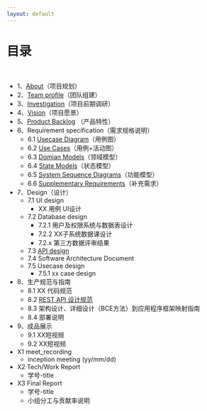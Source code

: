 ```yaml
---
layout: default
---
```


# [](#TOC)目录

&nbsp;&nbsp; 

* 1、[About](01-about)（项目规划）
* 2、[Team profile](02-team-profile)（团队组建）
* 3、[Investigation](03-investigation)（项目前期调研）
* 4、[Vision](04-vision)（项目愿景）
* 5、[Product Backlog](05-backlog) （产品特性）
* 6、Requirement specification（需求规格说明）
    - 6.1 [Usecase Diagram](06-01-use-case-diagram)（用例图）
    - 6.2 [Use Cases](06-02-use-case)（用例+活动图）
    - 6.3 [Domian Models](06-03-domain)（领域模型）
    - 6.4 [State Models](06-04-statement)（状态模型）
    - 6.5 [System Sequence Diagrams](06-05-sequence-diagram)（功能模型）
    - 6.6 [Supplementary Requirements](06-06-supplementary-requirement)（补充需求）
* 7、Design（设计）
    - 7.1 UI design
        - XX 用例 UI设计
    - 7.2 Database design
        - 7.2.1 用户及权限系统与数据表设计
        - 7.2.2 XX子系统数据课设计 
        - 7.2.x 第三方数据评审结果
    - 7.3 [API design](07-07-api-design)
    - 7.4 Software Architecture Document
    - 7.5 Usecase design
         - 7.5.1 xx case design
* 8、生产规范与指南
    - 8.1 XX 代码规范
    - 8.2 [REST API 设计规范](https://app.swaggerhub.com/apis/micblo/gogo-food/1.0.0)
    - 8.3 架构设计、详细设计（BCE方法）到应用程序框架映射指南
    - 8.4 部署说明
* 9、成品展示
    - 9.1 XX短视频
    - 9.2 XX短视频
* X1 meet_recording
    - inception meeting (yy/mm/dd)
* X2 Tech/Work Report
    - 学号-title
* X3 Final Report
    - 学号-title
    - 小组分工与贡献率说明

